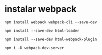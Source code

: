 # instalar webpack
`npm install webpack webpack-cli --save-dev`

`npm install --save-dev html-loader`

`npm install --save-dev html-webpack-plugin`

`npm i -D webpack-dev-server`